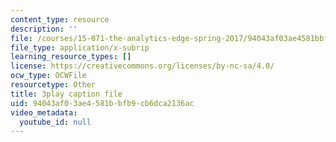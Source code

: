 ```yaml
---
content_type: resource
description: ''
file: /courses/15-071-the-analytics-edge-spring-2017/94043af03ae4581bbfb9cb6dca2136ac_IXwPD4R6V6M.vtt
file_type: application/x-subrip
learning_resource_types: []
license: https://creativecommons.org/licenses/by-nc-sa/4.0/
ocw_type: OCWFile
resourcetype: Other
title: 3play caption file
uid: 94043af0-3ae4-581b-bfb9-cb6dca2136ac
video_metadata:
  youtube_id: null
---
```

